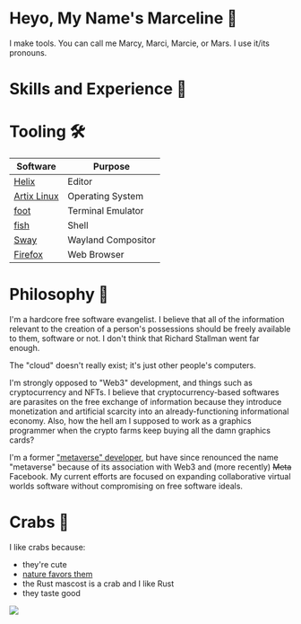 # Heyo, My Name's Marceline 👾

I make tools.
You can call me Marcy, Marci, Marcie, or Mars.
I use it/its pronouns.

# Skills and Experience 🌌

# Tooling 🛠️

| Software | Purpose |
| --- | --- |
| [Helix](https://helix-editor.com) | Editor |
| [Artix Linux](https://artixlinux.org) | Operating System |
| [foot](https://codeberg.org/dnkl/foot)| Terminal Emulator |
| [fish](https://fishshell.com) | Shell |
| [Sway](https://swaywm.org) | Wayland Compositor |
| [Firefox](https://firefox.com) | Web Browser |

# Philosophy 📖

I'm a hardcore free software evangelist. I believe that all of the information
relevant to the creation of a person's possessions should be freely available to
them, software or not. I don't think that Richard Stallman went far enough.

The "cloud" doesn't really exist; it's just other people's computers.

I'm strongly opposed to "Web3" development, and things such as cryptocurrency and
NFTs. I believe that cryptocurrency-based softwares are parasites on the free
exchange of information because they introduce monetization and artificial
scarcity into an already-functioning informational economy. Also, how the hell am
I supposed to work as a graphics programmer when the crypto farms keep buying all
the damn graphics cards?

I'm a former ["metaverse" developer](https://github.com/mondradiko/mondradiko), but
have since renounced the name "metaverse" because of its association with Web3 and
(more recently) ~~Meta~~ Facebook. My current efforts are focused on expanding
collaborative virtual worlds software without compromising on free software
ideals.

# Crabs 🦀

I like crabs because:
- they're cute
- [nature favors them](https://www.youtube.com/watch?v=wvfR3XLXPvw)
- the Rust mascost is a crab and I like Rust
- they taste good

<!--
**marceline-cramer/marceline-cramer** is a ✨ _special_ ✨ repository because its `README.md` (this file) appears on your GitHub profile.

Here are some ideas to get you started:

- 🔭 I’m currently working on ...
- 🌱 I’m currently learning ...
- 👯 I’m looking to collaborate on ...
- 🤔 I’m looking for help with ...
- 💬 Ask me about ...
- 📫 How to reach me: ...
- 😄 Pronouns: ...
- ⚡ Fun fact: ...
-->

![](https://github-readme-stats.vercel.app/api?username=marceline-cramer&theme=rose_pine)
